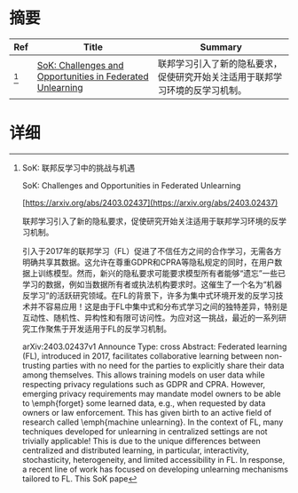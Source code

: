 # 摘要

| Ref | Title | Summary |
| --- | --- | --- |
| [^1] | [SoK: Challenges and Opportunities in Federated Unlearning](https://arxiv.org/abs/2403.02437) | 联邦学习引入了新的隐私要求，促使研究开始关注适用于联邦学习环境的反学习机制。 |

# 详细

[^1]: SoK: 联邦反学习中的挑战与机遇

    SoK: Challenges and Opportunities in Federated Unlearning

    [https://arxiv.org/abs/2403.02437](https://arxiv.org/abs/2403.02437)

    联邦学习引入了新的隐私要求，促使研究开始关注适用于联邦学习环境的反学习机制。

    

    引入于2017年的联邦学习（FL）促进了不信任方之间的合作学习，无需各方明确共享其数据。这允许在尊重GDPR和CPRA等隐私规定的同时，在用户数据上训练模型。然而，新兴的隐私要求可能要求模型所有者能够“遗忘”一些已学习的数据，例如当数据所有者或执法机构要求时。这催生了一个名为“机器反学习”的活跃研究领域。在FL的背景下，许多为集中式环境开发的反学习技术并不容易应用！这是由于FL中集中式和分布式学习之间的独特差异，特别是互动性、随机性、异构性和有限可访问性。为应对这一挑战，最近的一系列研究工作聚焦于开发适用于FL的反学习机制。

    arXiv:2403.02437v1 Announce Type: cross  Abstract: Federated learning (FL), introduced in 2017, facilitates collaborative learning between non-trusting parties with no need for the parties to explicitly share their data among themselves. This allows training models on user data while respecting privacy regulations such as GDPR and CPRA. However, emerging privacy requirements may mandate model owners to be able to \emph{forget} some learned data, e.g., when requested by data owners or law enforcement. This has given birth to an active field of research called \emph{machine unlearning}. In the context of FL, many techniques developed for unlearning in centralized settings are not trivially applicable! This is due to the unique differences between centralized and distributed learning, in particular, interactivity, stochasticity, heterogeneity, and limited accessibility in FL. In response, a recent line of work has focused on developing unlearning mechanisms tailored to FL.   This SoK pape
    

